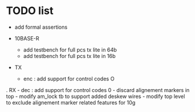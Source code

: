 # TODO list

- add formal assertions

- 10BASE-R
    - add testbench for full pcs tx lite in 64b
    - add testbench for full pcs tx lite in 16b
- TX
    - enc : add support for control codes O

. RX 
    - dec : add support for control codes 0
    - discard alignement markers in top
    - modify am\_lock tb to support added deskew
      wires
    - modify top level to exclude alignement marker
      related features for 10g
